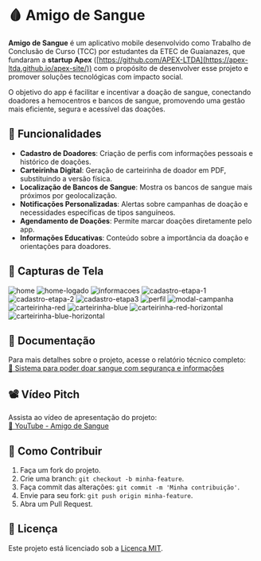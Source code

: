
# 🩸 Amigo de Sangue

**Amigo de Sangue** é um aplicativo mobile desenvolvido como Trabalho de Conclusão de Curso (TCC) por estudantes da ETEC de Guaianazes, que fundaram a **startup Apex** ([https://github.com/APEX-LTDA](https://apex-ltda.github.io/apex-site/)) com o propósito de desenvolver esse projeto e promover soluções tecnológicas com impacto social.

O objetivo do app é facilitar e incentivar a doação de sangue, conectando doadores a hemocentros e bancos de sangue, promovendo uma gestão mais eficiente, segura e acessível das doações.

## 📱 Funcionalidades

- **Cadastro de Doadores**: Criação de perfis com informações pessoais e histórico de doações.
- **Carteirinha Digital**: Geração de carteirinha de doador em PDF, substituindo a versão física.
- **Localização de Bancos de Sangue**: Mostra os bancos de sangue mais próximos por geolocalização.
- **Notificações Personalizadas**: Alertas sobre campanhas de doação e necessidades específicas de tipos sanguíneos.
- **Agendamento de Doações**: Permite marcar doações diretamente pelo app.
- **Informações Educativas**: Conteúdo sobre a importância da doação e orientações para doadores.

## 📸 Capturas de Tela

![home](https://github.com/user-attachments/assets/161631d2-cd13-4082-84eb-2731cce6e81a)
![home-logado](https://github.com/user-attachments/assets/8b959d71-f1b1-4789-b909-c51b4f467869)
![informacoes](https://github.com/user-attachments/assets/db96af88-2ebd-45b7-bf74-d08dd3013deb)
![cadastro-etapa-1](https://github.com/user-attachments/assets/6a7cc8e9-996a-432d-8c14-44b1c02022e8)
![cadastro-etapa-2](https://github.com/user-attachments/assets/f0e33360-183b-4d61-955e-e1fd60454e2f)
![cadastro-etapa3](https://github.com/user-attachments/assets/69a13c22-ea35-4e3a-b8c3-09c67fd10bd0)
![perfil](https://github.com/user-attachments/assets/15d05b5c-26f0-4279-8b5a-cd8c1ffe25b6)
![modal-campanha](https://github.com/user-attachments/assets/4f0ebc8d-6fd0-4d14-8e03-8751dc624518)
![carteirinha-red](https://github.com/user-attachments/assets/dfb4aa1e-87fc-49f5-8b87-096d90fb36d7)
![carteirinha-blue](https://github.com/user-attachments/assets/1a32b9e6-69c3-47ec-9861-12c017ff0881)
![carteirinha-red-horizontal](https://github.com/user-attachments/assets/981ce24d-1aa8-4f48-b820-09d322306643)
![carteirinha-blue-horizontal](https://github.com/user-attachments/assets/5045cb3e-26b9-407b-b197-f63d96cf6f67)

## 📄 Documentação

Para mais detalhes sobre o projeto, acesse o relatório técnico completo:  
[🔗 Sistema para poder doar sangue com segurança e informações](https://ric.cps.sp.gov.br/bitstream/123456789/30057/1/desenvolvimentodesistemas_2024_2_andreaugustocoradoleal_amigodesanguesistemasparapoderdoarsanguecomsegurancaeinformacoes_TA.pdf)

## 📽️ Vídeo Pitch

Assista ao vídeo de apresentação do projeto:  
[🎥 YouTube - Amigo de Sangue](https://youtu.be/0vyL5KI3q80)

## 📌 Como Contribuir

1. Faça um fork do projeto.
2. Crie uma branch: `git checkout -b minha-feature`.
3. Faça commit das alterações: `git commit -m 'Minha contribuição'`.
4. Envie para seu fork: `git push origin minha-feature`.
5. Abra um Pull Request.

## 📄 Licença

Este projeto está licenciado sob a [Licença MIT](LICENSE).
